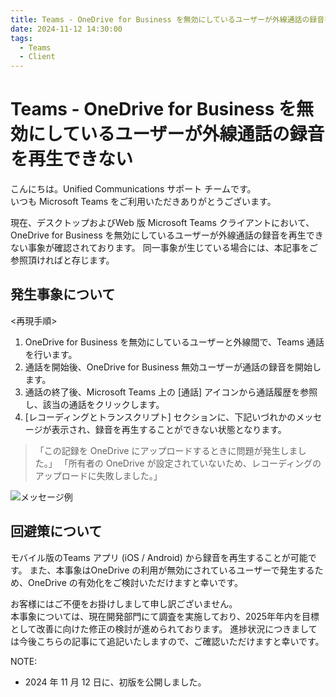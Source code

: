 ```yaml
---
title: Teams - OneDrive for Business を無効にしているユーザーが外線通話の録音を再生できない
date: 2024-11-12 14:30:00
tags:
  - Teams
  - Client
---
```


# Teams - OneDrive for Business を無効にしているユーザーが外線通話の録音を再生できない

こんにちは。Unified Communications サポート チームです。  
いつも Microsoft Teams をご利用いただきありがとうございます。  

現在、デスクトップおよびWeb 版 Microsoft Teams クライアントにおいて、OneDrive for Business を無効にしているユーザーが外線通話の録音を再生できない事象が確認されております。
同一事象が生じている場合には、本記事をご参照頂ければと存じます。

## 発生事象について
<再現手順>
1) OneDrive for Business を無効にしているユーザーと外線間で、Teams 通話を行います。
2) 通話を開始後、OneDrive for Business 無効ユーザーが通話の録音を開始します。
3) 通話の終了後、Microsoft Teams 上の [通話] アイコンから通話履歴を参照し、該当の通話をクリックします。
4) [レコーディングとトランスクリプト] セクションに、下記いづれかのメッセージが表示され、録音を再生することができない状態となります。

 > 「この記録を OneDrive にアップロードするときに問題が発生しました。」
 > 「所有者の OneDrive が設定されていないため、レコーディングのアップロードに失敗しました。」

![メッセージ例](./UploadFailure.png)

## 回避策について
モバイル版のTeams アプリ (iOS / Android) から録音を再生することが可能です。
また、本事象はOneDrive の利用が無効にされているユーザーで発生するため、OneDrive の有効化をご検討いただけますと幸いです。

お客様にはご不便をお掛けしまして申し訳ございません。  
本事象については、現在開発部門にて調査を実施しており、2025年年内を目標として改善に向けた修正の検討が進められております。
進捗状況につきましては今後こちらの記事にて追記いたしますので、ご確認いただけますと幸いです。  

NOTE:  
- 2024 年 11 月 12 日に、初版を公開しました。

